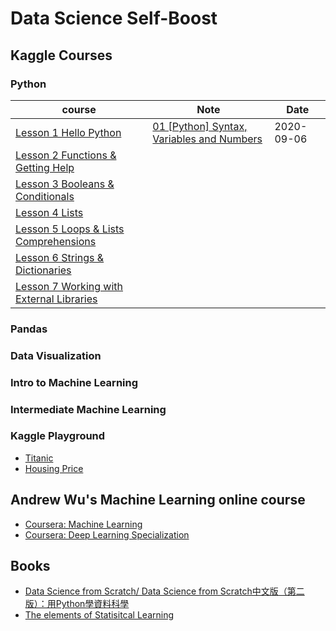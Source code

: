 # Data Science Self-Boost

## Kaggle Courses

### Python

| course | Note | Date |
| ----- | ----- | ----- |
| [Lesson 1 Hello Python](https://www.kaggle.com/colinmorris/hello-python) | [01 [Python] Syntax, Variables and Numbers](https://github.com/laiyenju/data-science-selfboost/blob/master/01-python-syntax-variable.md) | 2020-09-06 |
| [Lesson 2 Functions & Getting Help](https://www.kaggle.com/colinmorris/functions-and-getting-help) |  |  |
| [Lesson 3 Booleans & Conditionals](https://www.kaggle.com/colinmorris/booleans-and-conditionals) |  |  |
| [Lesson 4 Lists](https://www.kaggle.com/colinmorris/lists) |  |  |
| [Lesson 5 Loops & Lists Comprehensions](https://www.kaggle.com/colinmorris/loops-and-list-comprehensions) |  |  |
| [Lesson 6 Strings & Dictionaries](https://www.kaggle.com/colinmorris/strings-and-dictionaries) |  |  |
| [Lesson 7 Working with External Libraries](https://www.kaggle.com/colinmorris/working-with-external-libraries) |  |  |


### Pandas

### Data Visualization

### Intro to Machine Learning

### Intermediate Machine Learning

### Kaggle Playground

- [Titanic](https://www.kaggle.com/c/titanic)
- [Housing Price](https://www.kaggle.com/c/home-data-for-ml-course)

## Andrew Wu's Machine Learning online course

- [Coursera: Machine Learning](https://www.coursera.org/learn/machine-learning)
- [Coursera: Deep Learning Specialization](https://www.deeplearning.ai/deep-learning-specialization/)

## Books

- [Data Science from Scratch/ Data Science from Scratch中文版（第二版）：用Python學資料科學](https://www.tenlong.com.tw/products/9789865023195?list_name=srh)
- [The elements of Statisitcal Learning](https://web.stanford.edu/~hastie/ElemStatLearn/printings/ESLII_print12.pdf)
